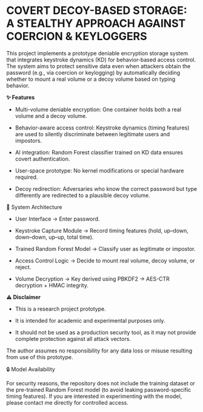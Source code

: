 COVERT DECOY-BASED STORAGE: A STEALTHY APPROACH AGAINST COERCION & KEYLOGGERS
======================================================

This project implements a prototype deniable encryption storage system that integrates keystroke dynamics (KD) for behavior-based access control.
The system aims to protect sensitive data even when attackers obtain the password (e.g., via coercion or keylogging) by automatically deciding whether to mount a real volume or a decoy volume based on typing behavior.

**✨ Features**

- Multi-volume deniable encryption: One container holds both a real volume and a decoy volume.

- Behavior-aware access control: Keystroke dynamics (timing features) are used to silently discriminate between legitimate users and impostors.

- AI integration: Random Forest classifier trained on KD data ensures covert authentication.

- User-space prototype: No kernel modifications or special hardware required.

- Decoy redirection: Adversaries who know the correct password but type differently are redirected to a plausible decoy volume.

📂 System Architecture

- User Interface → Enter password.

- Keystroke Capture Module → Record timing features (hold, up–down, down–down, up–up, total time).

- Trained Random Forest Model → Classify user as legitimate or impostor.

- Access Control Logic → Decide to mount real volume, decoy volume, or reject.

- Volume Decryption → Key derived using PBKDF2 → AES-CTR decryption + HMAC integrity.

**⚠️ Disclaimer**

- This is a research project prototype.

- It is intended for academic and experimental purposes only.

- It should not be used as a production security tool, as it may not provide complete protection against all attack vectors.

The author assumes no responsibility for any data loss or misuse resulting from use of this prototype.

🔒 Model Availability

For security reasons, the repository does not include the training dataset or the pre-trained Random Forest model (to avoid leaking password-specific timing features).
If you are interested in experimenting with the model, please contact me directly for controlled access.
